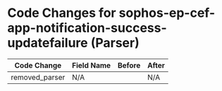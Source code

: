 # Code Changes for sophos-ep-cef-app-notification-success-updatefailure (Parser)

| Code Change | Field Name | Before | After |
|-------------|------------|--------|-------|
| removed_parser | N/A |  | N/A |